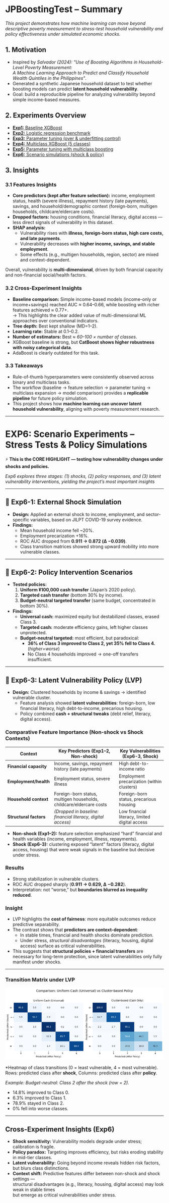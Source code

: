 # JPBoostingTest – Summary
*This project demonstrates how machine learning can move beyond descriptive poverty measurement to stress-test household vulnerability and policy effectiveness under simulated economic shocks.*

## 1. Motivation  
- Inspired by *Salvador (2024): "Use of Boosting Algorithms in Household-Level Poverty Measurement:  
  A Machine Learning Approach to Predict and Classify Household Wealth Quintiles in the Philippines"*.
- Generated a synthetic Japanese household dataset to test whether boosting models can predict **latent household vulnerability**.  
- Goal: build a reproducible pipeline for analyzing vulnerability beyond simple income-based measures.  

## 2. Experiments Overview  
- [**Exp1:** Baseline XGBoost](EXP1_BasicBoosting)  
- [**Exp2:** Logistic regression benchmark](EXP2_LogisticRegression)  
- [**Exp3:** Parameter tuning (over & underfitting control)](EXP3_Parameters)  
- [**Exp4:** Multiclass XGBoost (5 classes)](EXP4_Multiclass)  
- [**Exp5:** Parameter tuning with multiclass boosting](EXP5_Parameters2)  
- [**Exp6:** Scenario simulations (shock & policy)](EXP6_Scenarios)  

## 3. Insights 

### 3.1 Features Insights

- **Core predictors (kept after feature selection):** income, employment status, health (severe illness), repayment history (late payments), savings, and household/demographic context (foreign-born, multigen households, childcare/eldercare costs).  
- **Dropped factors:** housing conditions, financial literacy, digital access — less direct signals of vulnerability in this dataset.  
- **SHAP analysis:**  
  - Vulnerability rises with **illness, foreign-born status, high care costs, and late payments**.  
  - Vulnerability decreases with **higher income, savings, and stable employment**.  
  - Some effects (e.g., multigen households, region, sector) are mixed and context-dependent.  

Overall, vulnerability is **multi-dimensional**, driven by both financial capacity and non-financial social/health factors.

### 3.2 Cross-Experiment Insights  
- **Baseline comparison:** Simple income-based models (income-only or income+savings) reached AUC ≈ 0.64–0.66, while boosting with richer features achieved ≈ 0.77+.  
  → This highlights the clear added value of multi-dimensional ML approaches over conventional indicators.  
- **Tree depth:** Best kept shallow (MD=1–2).  
- **Learning rate:** Stable at 0.1–0.2.  
- **Number of estimators:** Best ≈ *60–100 × number of classes*.  
- XGBoost baseline is strong, but **CatBoost shows higher robustness with noisy categorical data**.  
- AdaBoost is clearly outdated for this task.  

### 3.3 Takeaways 
- Rule-of-thumb hyperparameters were consistently observed across binary and multiclass tasks.  
- The workflow (baseline → feature selection → parameter tuning → multiclass expansion → model comparison) provides a **replicable pipeline** for future policy simulation.  
- This project shows how **machine learning can uncover latent household vulnerability**, aligning with poverty measurement research.  

---

# EXP6: Scenario Experiments – Stress Tests & Policy Simulations 

⚡ **This is the CORE HIGHLIGHT — testing how vulnerability changes under shocks and policies.**

*Exp6 explores three stages: (1) shocks, (2) policy responses, and (3) latent vulnerability interventions, yielding the project’s most important insights*

---

## 🔹 Exp6-1: External Shock Simulation  
- **Design:** Applied an external shock to income, employment, and sector-specific variables, based on JILPT COVID-19 survey evidence.  
- **Findings:**  
  - Mean household income fell ~20%.  
  - Employment precarization +16%.  
  - ROC AUC dropped from **0.911 → 0.872 (Δ −0.039)**.  
  - Class transition matrices showed strong upward mobility into more vulnerable classes.  

---

## 🔹 Exp6-2: Policy Intervention Scenarios  
- **Tested policies:**  
  1. **Uniform ¥100,000 cash transfer** (Japan’s 2020 policy).  
  2. **Targeted cash transfer** (bottom 30% by income).  
  3. **Budget-neutral targeted transfer** (same budget, concentrated in bottom 30%).  
- **Findings:**  
  - **Universal cash:** maximized equity but destabilized classes, erased Class 3.  
  - **Targeted cash:** moderate efficiency gains, left higher classes unprotected.  
  - **Budget-neutral targeted:** most efficient, but paradoxical:  
    - **36% of Class 3 improved to Class 2, yet 35% fell to Class 4.** (*higher=worse*)
    - No Class 4 households improved → one-off transfers insufficient.

---

## 🔹 Exp6-3: Latent Vulnerability Policy (LVP)  
- **Design:** Clustered households by income & savings → identified vulnerable cluster.  
  - Feature analysis showed **latent vulnerabilities**: foreign-born, low financial literacy, high debt-to-income, precarious housing.  
  - Policy combined **cash + structural tweaks** (debt relief, literacy, digital access).  

### Comparative Feature Importance (Non-shock vs Shock Contexts)

| Context                | Key Predictors (Exp1–2, Non-shock)                          | Key Vulnerabilities (Exp6-3, Shock)                          |
|------------------------|--------------------------------------------------------------|-------------------------------------------------------------|
| **Financial capacity** | Income, savings, repayment history (late payments)           | High debt-to-income ratio                                   |
| **Employment/health**  | Employment status, severe illness                            | Employment precarization (within clusters)                  |
| **Household context**  | Foreign-born status, multigen households, childcare/eldercare costs | Foreign-born status, precarious housing                     |
| **Structural factors** | *(Dropped in baseline: financial literacy, digital access)*   | Low financial literacy, limited digital access               |

- **Non-shock (Exp1–2):** feature selection emphasized “hard” financial and health variables (income, employment, illness, repayments).  
- **Shock (Exp6-3):** clustering exposed “latent” factors (literacy, digital access, housing) that were weak signals in the baseline but decisive under stress.  

### Results  
- Strong stabilization in vulnerable clusters.  
- ROC AUC dropped sharply (**0.911 → 0.629, Δ −0.282**).  
- Interpretation: not “worse,” but **boundaries blurred as inequality reduced**.  

### Insight  
- LVP highlights the **cost of fairness**: more equitable outcomes reduce predictive separability.  
- The contrast shows that **predictors are context-dependent**:  
  - In stable times, financial and health shocks dominate prediction.  
  - Under stress, *structural disadvantages* (literacy, housing, digital access) surface as critical vulnerabilities.  
- This suggests that **structural policies + financial transfers** are necessary for long-term protection, since latent vulnerabilities only fully manifest under shocks.

---

### Transition Matrix under LVP  

![LVPheatmaps2](https://raw.githubusercontent.com/Bi-BitArt/HarvardX-ML-Portfolio/main/projects/JPBoostingTest/EXP6_Scenarios/exp6-3_latent%20vulnerability%20policy/LVPheatmaps2.png)

*Heatmap of class transitions (0 = least vulnerable, 4 = most vulnerable).  
Rows: predicted class after **shock**, Columns: predicted class after **policy**.  

*Example: Budget-neutral: Class 2 after the shock (row = 2).*
- 14.8% improved to Class 0.
- 6.3% improved to Class 1.
- 78.9% stayed in Class 2.
- 0% fell into worse classes.

---

## Cross-Experiment Insights (Exp6)  
- **Shock sensitivity:** Vulnerability models degrade under stress; calibration is fragile.  
- **Policy paradox:** Targeting improves efficiency, but risks eroding stability in mid-tier classes.  
- **Latent vulnerability:** Going beyond income reveals hidden risk factors, but blurs class distinctions.  
- **Context shift:** Predictive features differ between non-shock and shock settings —  
  structural disadvantages (e.g., literacy, housing, digital access) may look weak in stable times  
  but emerge as critical vulnerabilities under stress.
